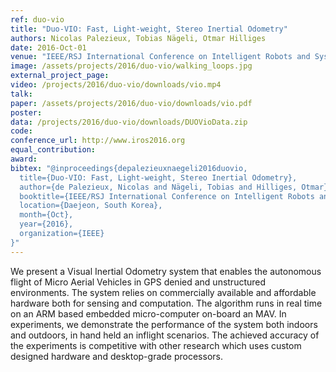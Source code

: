```yaml
---
ref: duo-vio
title: "Duo-VIO: Fast, Light-weight, Stereo Inertial Odometry"
authors: Nicolas Palezieux, Tobias Nägeli, Otmar Hilliges
date: 2016-Oct-01
venue: "IEEE/RSJ International Conference on Intelligent Robots and Systems (IROS)"
image: /assets/projects/2016/duo-vio/walking_loops.jpg
external_project_page: 
video: /projects/2016/duo-vio/downloads/vio.mp4
talk: 
paper: /assets/projects/2016/duo-vio/downloads/vio.pdf
poster: 
data: /projects/2016/duo-vio/downloads/DUOVioData.zip
code: 
conference_url: http://www.iros2016.org
equal_contribution: 
award: 
bibtex: "@inproceedings{depalezieuxnaegeli2016duovio,
  title={Duo-VIO: Fast, Light-weight, Stereo Inertial Odometry},
  author={de Palezieux, Nicolas and Nägeli, Tobias and Hilliges, Otmar},
  booktitle={IEEE/RSJ International Conference on Intelligent Robots and Systems (IROS)},
  location={Daejeon, South Korea},
  month={Oct},
  year={2016},
  organization={IEEE}
}"
---
```

We present a Visual Inertial Odometry system
that enables the autonomous flight of Micro Aerial Vehicles
in GPS denied and unstructured environments. The system
relies on commercially available and affordable hardware both
for sensing and computation. The algorithm runs in real time
on an ARM based embedded micro-computer on-board an
MAV. In experiments, we demonstrate the performance of
the system both indoors and outdoors, in hand held an inflight
scenarios. The achieved accuracy of the experiments is
competitive with other research which uses custom designed
hardware and desktop-grade processors.
